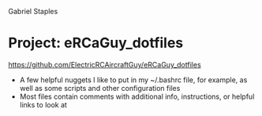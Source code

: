 Gabriel Staples

# Project: eRCaGuy_dotfiles
https://github.com/ElectricRCAircraftGuy/eRCaGuy_dotfiles

- A few helpful nuggets I like to put in my ~/.bashrc file, for example, as well as some scripts and other configuration files
- Most files contain comments with additional info, instructions, or helpful links to look at

